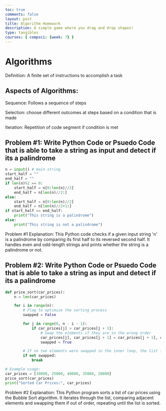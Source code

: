 ```yaml
---
toc: true
comments: false
layout: post
title: Algorithm Homework
description: A simple game where you drag and drop shapes!
type: tangibles
courses: { compsci: {week: 7} }
---
```

# Algorithms

Definition: A finite set of instructions to accomplish a task

## Aspects of Algorithms:
Sequence: Follows a sequence of steps

Selection: choose different outcomes at steps based on a condition that is made

Iteration: Repetition of code segment if condition is met

## Problem #1: Write Python Code or Psuedo Code that is able to take a string as input and detect if its a palindrome

``` py
n = input() # main string
start_half = ""
end_half = ""
if len(n)%2 == 0:
    start_half = n[0:len(n)//2]
    end_half = n[len(n)//2:]
else:
    start_half = n[0:len(n)//2]
    end_half = n[len(n)//2+1:]
if start_half == end_half:
    print("This string is a palindrome")
else:
    print("This string is not a palindrome")

```

Problem #1 Explanation:
This Python code checks if a given input string 'n' is a palindrome by comparing its first half to its reversed second half. It handles even and odd-length strings and prints whether the string is a palindrome or not.

## Problem #2: Write Python Code or Psuedo Code that is able to take a string as input and detect if its a palindrome

``` py
def price_sort(car_prices):
    n = len(car_prices)

    for i in range(n):
        # Flag to optimize the sorting process
        swapped = False

        for j in range(0, n - i - 1):
            if car_prices[j] > car_prices[j + 1]:
                # Swap the elements if they are in the wrong order
                car_prices[j], car_prices[j + 1] = car_prices[j + 1], car_prices[j]
                swapped = True

        # If no two elements were swapped in the inner loop, the list is sorted
        if not swapped:
            break

# Example usage:
car_prices = [30000, 25000, 40000, 35000, 20000]
price_sort(car_prices)
print("Sorted Car Prices:", car_prices)
```

Problem #2 Explanation:
This Python program sorts a list of car prices using the Bubble Sort algorithm. It iterates through the list, comparing adjacent elements and swapping them if out of order, repeating until the list is sorted.

